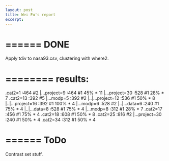 ```yaml
---
layout: post
title: Wei Fu's report
excerpt: 
---
```


======
 DONE
======
Apply tdiv to nasa93.csv, clustering with 
where2.


========
results:
========
.cat2=1	:464 #2
|...project=9	:464 #1 45% * 11
|...project=30	:528 #1 28% * 7
.cat2=13	:392 #5
|...modp=5	:392 #2
|..|...project=12	:536 #1 50% * 8
|..|...project=16	:392 #1 100% * 4
|...modp=6	:528 #2
|..|...data=6	:240 #1 75% * 4
|..|...data=8	:528 #1 75% * 4
|...modp=8	:312 #1 28% * 7
.cat2=17	:456 #1 75% * 4
.cat2=18	:608 #1 50% * 8
.cat2=25	:816 #2
|...project=30	:240 #1 50% * 4
.cat2=34	:312 #1 50% * 4


======
 ToDo
======

Contrast set stuff.



